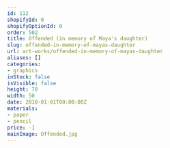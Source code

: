```yaml
---
id: 112
shopifyId: 0
shopifyOptionId: 0
order: 502
title: Offended (in memory of Maya's daughter)
slug: offended-in-memory-of-mayas-daughter
url: art-works/offended-in-memory-of-mayas-daughter
aliases: []
categories:
- graphics
inStock: false
isVisible: false
height: 70
width: 50
date: 2010-01-01T00:00:00Z
materials:
- paper
- pencil
price: -1
mainImage: Offended.jpg
---
```

